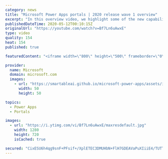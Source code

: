 ```yaml
---
category: news
title: "Microsoft Power Apps portals | 2020 release wave 1 overview"
excerpt: "In this overview video, we highlight some of the new capabilities included in the latest update to Microsoft Power Apps portals.     Here are the capabilities covered:   •    Power BI integration, so you can quickly add Power BI reports, tables, and dashboards to your portals without coding.  •    Themes"
publishedDateTime: 2020-05-12T00:10:15Z
originalUrl: "https://youtube.com/watch?v=Bf7Ln6uAwxE"
type: video
quality: 154
heat: 154
published: true

featuredContent: "<iframe width=\"800\" height=\"500\" frameborder=\"0\" src=\"https://www.youtube.com/embed/Bf7Ln6uAwxE\" allow=\"accelerometer; autoplay; encrypted-media; gyroscope; picture-in-picture\" allowfullscreen></iframe>"

provider:
  name: Microsoft
  domain: microsoft.com
  images:
    - url: "https://smartableai.github.io/microsoft-power-apps/assets/images/organizations/microsoft.com-50x50.jpg"
      width: 50
      height: 50

topics:
  - Power Apps
  - Portals

images:
  - url: "https://i.ytimg.com/vi/Bf7Ln6uAwxE/maxresdefault.jpg"
    width: 1280
    height: 720
    isCached: true

secured: "CixESU6h4qg9snF+PFsif+/XplETEC3DMUHbN+FlH7GDEAVaPuXIiiE4/TUTTMCnnjHqNzBVmbulaYsBxrJsqjW2/7Dbfykgigf3/ucRM+6ynd3mrG9G6fakmNYLCd+Ykc7AhbfJujUePBKqvVobZRy1Zrz2TbrEulwTKH/xVbv2xLfKbFI4xSKaxR0dwrruMPPYzRrCtRDFyEuKCk228lFwDfvbeGP8kGiZVzMAmu/fdcBtEPDAB7B+zsfGFtsX7NpKsPCoBcKbE7c3xQC+b3AGma2me2+0LUK4dTVwD8TDgmrjSVq3gtuYVUCKHpsble+E6vC5AZjxGmsO28EaeEmKtBoNpo3GHgmBU9l8PzYIN7LHwSxKkBzfTUt5mXaAl24aDmMxB72bTsQwfubP1IPUt9Z4SVqQkUa/VwEeMXwFAzu8z+vlsl6AJyUnlhQB;ZPPZDxOolBfXF4rYg34now=="
---
```


